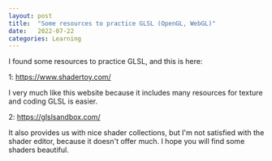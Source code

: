 ```yaml
---
layout: post
title:  "Some resources to practice GLSL (OpenGL, WebGL)"
date:   2022-07-22
categories: Learning
---
```


<p>I found some resources to practice GLSL, and this is here:</p>
<p>1: <a href="https://www.shadertoy.com/">https://www.shadertoy.com/</a></p>
<p>I very much like this website because it includes many resources for texture and coding GLSL is easier.</p>
<p>2: <a href="https://glslsandbox.com/">https://glslsandbox.com/</a></p>
<p>It also provides us with nice shader collections, but I'm not satisfied with the shader editor, because it doesn't offer much. I hope you will find some shaders beautiful.</p>
<p>&nbsp;</p>
